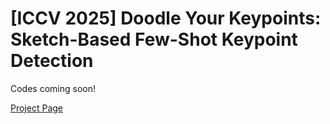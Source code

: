# [ICCV 2025] Doodle Your Keypoints: Sketch-Based Few-Shot Keypoint Detection

Codes coming soon!

[Project Page](https://subhajitmaity.me/DYKp)
